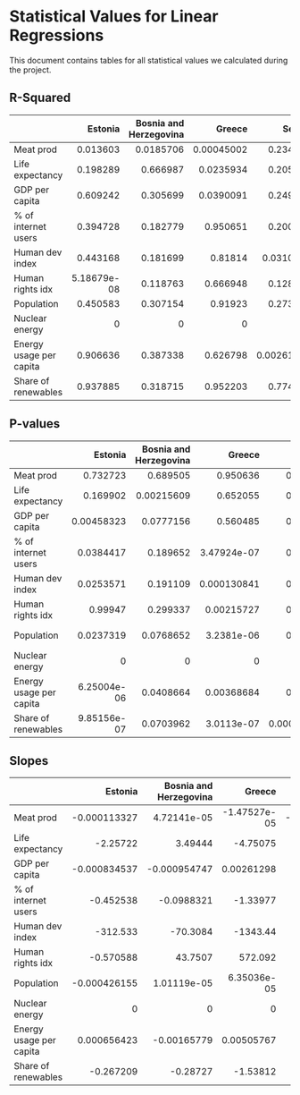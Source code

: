# Statistical Values for Linear Regressions

This document contains tables for all statistical values we calculated during the project.

## R-Squared

|                         |     Estonia |   Bosnia and Herzegovina |     Greece |     Serbia |   Finland |   Denmark |    Malta |    Sweden |   Montenegro |   Hong Kong |   Luxembourg |   Slovenia |   Portugal |
|:------------------------|------------:|-------------------------:|-----------:|-----------:|----------:|----------:|---------:|----------:|-------------:|------------:|-------------:|-----------:|-----------:|
| Meat prod               | 0.013603    |                0.0185706 | 0.00045002 | 0.234585   | 0.57964   |  0.155629 | 0.740025 | 0.622154  |  0.0623682   |   0.0948399 |     0.656421 |  0.056336  | 0.00416474 |
| Life expectancy         | 0.198289    |                0.666987  | 0.0235934  | 0.205442   | 0.883166  |  0.922373 | 0.784595 | 0.622434  |  0.029899    |   0.364679  |     0.47634  |  0.141936  | 0.00898104 |
| GDP per capita          | 0.609242    |                0.305699  | 0.0390091  | 0.249408   | 0.280324  |  0.754281 | 0.733757 | 0.594905  |  0.000547547 |   0.0357641 |     0.120301 |  0.338849  | 0.0185354  |
| % of internet users     | 0.394728    |                0.182779  | 0.950651   | 0.200895   | 0.116718  |  0.676735 | 0.664362 | 0.0561736 |  0.0841578   |   0.331929  |     0.880982 |  0.608512  | 0.237508   |
| Human dev index         | 0.443168    |                0.181699  | 0.81814    | 0.0310892  | 0.79321   |  0.822894 | 0.688802 | 0.671089  |  9.52317e-05 |   0.312209  |     0.387029 |  0.454514  | 0.182147   |
| Human rights idx        | 5.18679e-08 |                0.118763  | 0.666948   | 0.128292   | 0.673891  |  0.681922 | 0.468933 | 0.699257  |  0.45185     |   0.787809  |     0.534427 |  0.551165  | 0.831457   |
| Population              | 0.450583    |                0.307154  | 0.91923    | 0.273189   | 0.853001  |  0.908947 | 0.567978 | 0.899717  |  5.90336e-05 |   0.2577    |     0.765279 |  0.522919  | 0.0769646  |
| Nuclear energy          | 0           |                0         | 0          | 0          | 0.0262912 |  0        | 0        | 0.306248  |  0           |   0         |     0        |  0.0346827 | 0          |
| Energy usage per capita | 0.906636    |                0.387338  | 0.626798   | 0.00261263 | 0.968722  |  0.912185 | 0.445411 | 0.663608  |  0.0258262   |   0.778499  |     0.976505 |  0.61269   | 0.376072   |
| Share of renewables     | 0.937885    |                0.318715  | 0.952203   | 0.774314   | 0.917012  |  0.973718 | 0.888893 | 0.569583  |  0.13081     |   0.433622  |     0.685072 |  0.530691  | 0.667267   |

## P-values

|                         |     Estonia |   Bosnia and Herzegovina |      Greece |      Serbia |     Finland |     Denmark |       Malta |      Sweden |   Montenegro |   Hong Kong |   Luxembourg |   Slovenia |    Portugal |
|:------------------------|------------:|-------------------------:|------------:|------------:|------------:|------------:|------------:|------------:|-------------:|------------:|-------------:|-----------:|------------:|
| Meat prod               | 0.732723    |               0.689505   | 0.950636    | 0.131118    | 0.00648671  | 0.22989     | 0.000679663 | 0.00390883  |    0.458934  | 0.356882    |  0.00249674  | 0.482211   | 0.850477    |
| Life expectancy         | 0.169902    |               0.00215609 | 0.652055    | 0.161483    | 1.7327e-05  | 2.70463e-06 | 0.000284956 | 0.00389515  |    0.611153  | 0.0491296   |  0.0187424   | 0.253419   | 0.781656    |
| GDP per capita          | 0.00458323  |               0.0777156  | 0.560485    | 0.117811    | 0.0939486   | 0.000523393 | 0.000759092 | 0.00543865  |    0.945555  | 0.577588    |  0.29602     | 0.0602615  | 0.689786    |
| % of internet users     | 0.0384417   |               0.189652   | 3.47924e-07 | 0.166787    | 0.303812    | 0.00187577  | 0.00223703  | 0.482862    |    0.386841  | 0.0635907   |  1.88516e-05 | 0.00462394 | 0.128388    |
| Human dev index         | 0.0253571   |               0.191109   | 0.000130841 | 0.604033    | 0.00023612  | 0.000115873 | 0.0015699   | 0.00203432  |    0.977282  | 0.0739752   |  0.0409707   | 0.0229061  | 0.190503    |
| Human rights idx        | 0.99947     |               0.299337   | 0.00215727  | 0.279433    | 0.00195435  | 0.00173897  | 0.0200782   | 0.0013383   |    0.0234629 | 0.000265885 |  0.0105875   | 0.00887727 | 9.23288e-05 |
| Population              | 0.0237319   |               0.0768652  | 3.2381e-06  | 0.099029    | 4.93878e-05 | 5.57757e-06 | 0.00739275  | 8.64837e-06 |    0.982113  | 0.110923    |  0.000423519 | 0.0119124  | 0.408837    |
| Nuclear energy          | 0           |               0          | 0           | 0           | 0.633844    | 0           | 0           | 0.0773939   |    0         | 0           |  0           | 0.583504   | 0           |
| Energy usage per capita | 6.25004e-06 |               0.0408664  | 0.00368684  | 0.881358    | 4.43607e-08 | 4.73208e-06 | 0.024856    | 0.00226069  |    0.636902  | 0.000324077 |  1.22004e-08 | 0.00439459 | 0.0448127   |
| Share of renewables     | 9.85156e-07 |               0.0703962  | 3.0113e-07  | 0.000353312 | 3.66139e-06 | 2.02278e-08 | 1.37836e-05 | 0.0072623   |    0.274423  | 0.0275854   |  0.00165985  | 0.0110037  | 0.0021476   |

## Slopes

|                         |        Estonia |   Bosnia and Herzegovina |          Greece |        Serbia |        Finland |        Denmark |         Malta |         Sweden |   Montenegro |      Hong Kong |     Luxembourg |      Slovenia |       Portugal |
|:------------------------|---------------:|-------------------------:|----------------:|--------------:|---------------:|---------------:|--------------:|---------------:|-------------:|---------------:|---------------:|--------------:|---------------:|
| Meat prod               |   -0.000113327 |              4.72141e-05 |    -1.47527e-05 |  -0.000115331 |   -0.000500131 |    2.41381e-05 |   0.000394431 |   -0.000127489 | -3.93073e-05 |   -0.000349698 |   -0.000457697 |  -3.47221e-05 |   -1.12875e-05 |
| Life expectancy         |   -2.25722     |              3.49444     |    -4.75075     |   2.90191     |   -9.86541     |   -8.56156     |  -0.481802    |   -7.10843     |  0.110093    |   -3.74065     |   -1.2586      |  -0.823283    |    1.07765     |
| GDP per capita          |   -0.000834537 |             -0.000954747 |     0.00261298  |  -0.00147484  |   -0.0022203   |   -0.00178712  |  -9.32286e-05 |   -0.00167758  | -3.22697e-06 |   -0.000347581 |   -0.000225743 |  -0.000246376 |   -0.000355872 |
| % of internet users     |   -0.452538    |             -0.0988321   |    -1.33977     |  -0.169993    |   -0.901873    |   -1.54805     |  -0.0532989   |    0.415391    | -0.00502619  |   -0.336464    |   -0.303578    |  -0.125348    |   -0.255395    |
| Human dev index         | -312.533       |            -70.3084      | -1343.44        | -74.4727      | -587.231       | -599.726       | -19.0558      | -259.177       | -0.244372    | -194.014       | -109.25        | -75.4525      | -165.143       |
| Human rights idx        |   -0.570588    |             43.7507      |   572.092       |  33.5991      |  906.371       |  446.378       |  13.848       |  713.819       | -6.97767     |   45.2245      |   66.0471      |  28.6942      |  271.412       |
| Population              |   -0.000426155 |              1.01119e-05 |     6.35036e-05 |   2.50802e-05 |   -0.000108327 |   -5.10366e-05 |  -1.03872e-05 |   -1.13031e-05 |  7.9654e-07  |   -2.12608e-05 |   -1.98098e-05 |  -4.13063e-05 |    1.20052e-05 |
| Nuclear energy          |    0           |              0           |     0           |   0           |   -2.33213     |    0           |   0           |    0.357113    |  0           |    0           |    0           |  -0.591957    |    0           |
| Energy usage per capita |    0.000656423 |             -0.00165779  |     0.00505767  |   0.000184129 |    0.0024004   |    0.00199924  |  -4.45592e-05 |    0.00136576  |  2.48236e-05 |    0.000815958 |    0.00010296  |   0.000575193 |    0.00160848  |
| Share of renewables     |   -0.267209    |             -0.28727     |    -1.53812     |  -1.32873     |   -0.891191    |   -0.348437    |  -0.0868438   |   -0.623488    | -0.0127849   |  -12.5359      |   -0.0266713   |  -0.220004    |   -0.453147    |